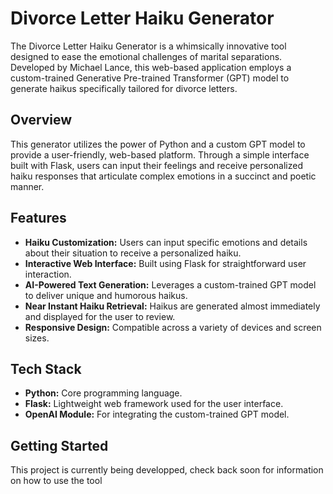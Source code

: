 # Divorce Letter Haiku Generator

The Divorce Letter Haiku Generator is a whimsically innovative tool designed to ease the emotional challenges of marital separations. Developed by Michael Lance, this web-based application employs a custom-trained Generative Pre-trained Transformer (GPT) model to generate haikus specifically tailored for divorce letters.

## Overview

This generator utilizes the power of Python and a custom GPT model to provide a user-friendly, web-based platform. Through a simple interface built with Flask, users can input their feelings and receive personalized haiku responses that articulate complex emotions in a succinct and poetic manner.

## Features

- **Haiku Customization:** Users can input specific emotions and details about their situation to receive a personalized haiku.
- **Interactive Web Interface:** Built using Flask for straightforward user interaction.
- **AI-Powered Text Generation:** Leverages a custom-trained GPT model to deliver unique and humorous haikus.
- **Near Instant Haiku Retrieval:** Haikus are generated almost immediately and displayed for the user to review.
- **Responsive Design:** Compatible across a variety of devices and screen sizes.

## Tech Stack

- **Python:** Core programming language.
- **Flask:** Lightweight web framework used for the user interface.
- **OpenAI Module:** For integrating the custom-trained GPT model.

## Getting Started

This project is currently being developped, check back soon for information on how to use the tool